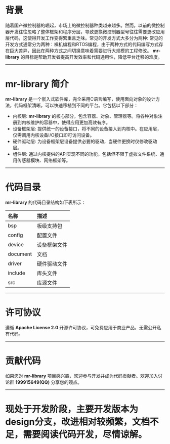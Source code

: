 ﻿# 背景

随着国产微控制器的崛起，市场上的微控制器种类越来越多。然而，以前的微控制器开发往往忽略了整体框架和程序分层，导致更换微控制器型号往往需要更改应用层代码，这使得开发工作变得繁重且乏味。常见的开发方式大多分为两种:
常见的开发方式通常分为两种：裸机编程和RTOS编程，由于两种方式的代码编写方式存在巨大差异，因此在两种方式之间切换意味着需要进行大规模的工程修改。
**mr-library** 的目标是帮助开发者提高开发效率和代码通用性，降低平台迁移的难度。

 ----------

# mr-library 简介

**mr-library** 是一个嵌入式软件库，完全采用C语言编写，使用面向对象的设计方法，代码框架清晰，可以快速移植到不同的平台。它包括以下部分：

* 内核层: **mr-library** 的核心部分，包含容器、对象、管理器等。将各种对象注册到内核维护的容器中，使得应用更加高效有序。
* 设备框架层: 提供统一的设备接口，将不同的设备接入到内核中。在应用层，仅需调用内核设备I/O接口即可访问设备。
* 硬件驱动层: 为设备框架层设备提供必要的驱动，当硬件更换时仅修改驱动层。
* 组件层: 通过内核提供的API实现不同的功能。包括但不限于虚拟文件系统、通用传感器模块、网络框架等。

 ----------

# 代码目录

**mr-library** 的代码目录结构如下表所示：

| 名称       | 描述     |
|:---------|:-------|
| bsp      | 板级支持包  |
| config   | 配置文件   |
| device   | 设备框架文件 |
| document | 文档     |
| driver   | 硬件驱动文件 |
| include  | 库头文件   |
| src      | 库源文件   |

 ----------

# 许可协议

遵循 **Apache License 2.0** 开源许可协议，可免费应用于商业产品，无需公开私有代码。

 ----------

# 贡献代码

如果您对 **mr-library** 项目感兴趣，欢迎参与开发并成为代码贡献者。欢迎加入讨论群 **199915649(QQ)** 分享您的观点。

 ----------

# 现处于开发阶段，主要开发版本为design分支，改进相对较频繁，文档不足，需要阅读代码开发，尽情谅解。
